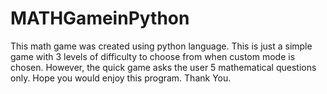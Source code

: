 # MATHGameinPython
This math game was created using python language. This is just a simple game with 3 levels of difficulty to choose from when custom mode is chosen. However, the quick game asks the user 5 mathematical questions only. Hope you would enjoy this program. Thank You.
